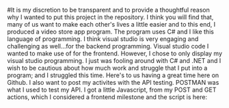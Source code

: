 #It is my discretion to be transparent and to provide a thoughtful reason why I wanted to put this project in the repository. I think you will
find that, many of us want to make each other's lives a little easier and to this end, I produced a video store app program. The program uses 
C# and I like this language of programming. I think visual studio is very engaging and challenging as well...for the backend programming.
Visual studio code I wanted to make use of for the frontend. However, I chose to only display my visual studio programming. I just was fooling around
with C# and .NET and I wish to be cautious about how much work and struggle that I put into a program; and I struggled this time. Here's to us
having a great time here on Github. I also want to post my activites with the API testing. POSTMAN was what I used to test my API. I got a little Javascript, from my POST and GET actions, which I considered a frontend milestone and the script is here: <script crossorigin="anonymous" defer="defer" type="application/javascript"
		src="https://github.githubassets.com/assets/react-core-cee80bd425f0.js"></script>
